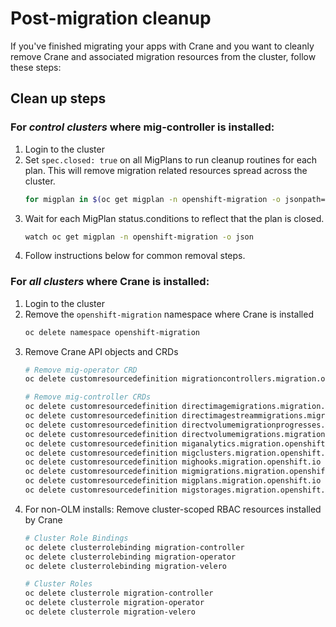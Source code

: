 # Post-migration cleanup

If you've finished migrating your apps with Crane and you want to cleanly remove Crane and associated migration resources from the cluster, follow these steps:


## Clean up steps

### For _control clusters_ where mig-controller is installed:

1. Login to the cluster
1. Set `spec.closed: true` on all MigPlans to run cleanup routines for each plan. This will remove migration related resources spread across the cluster.
    ```sh
    for migplan in $(oc get migplan -n openshift-migration -o jsonpath='{.items[*].metadata.name}'); do oc -n openshift-migration patch migplan $migplan --type=json --patch '[{ "op": "add", "path": "/spec/closed", "value": true }]'; done
    ```
1. Wait for each MigPlan status.conditions to reflect that the plan is closed.
    ```sh
    watch oc get migplan -n openshift-migration -o json
    ```
1. Follow instructions below for common removal steps.


### For _all clusters_ where Crane is installed:

1. Login to the cluster
1. Remove the `openshift-migration` namespace where Crane is installed
    ```sh
    oc delete namespace openshift-migration
    ```
1. Remove Crane API objects and CRDs
    ```sh
    # Remove mig-operator CRD
    oc delete customresourcedefinition migrationcontrollers.migration.openshift.io

    # Remove mig-controller CRDs
    oc delete customresourcedefinition directimagemigrations.migration.openshift.io
    oc delete customresourcedefinition directimagestreammigrations.migration.openshift.io
    oc delete customresourcedefinition directvolumemigrationprogresses.migration.openshift.io
    oc delete customresourcedefinition directvolumemigrations.migration.openshift.io
    oc delete customresourcedefinition miganalytics.migration.openshift.io
    oc delete customresourcedefinition migclusters.migration.openshift.io
    oc delete customresourcedefinition mighooks.migration.openshift.io
    oc delete customresourcedefinition migmigrations.migration.openshift.io
    oc delete customresourcedefinition migplans.migration.openshift.io
    oc delete customresourcedefinition migstorages.migration.openshift.io
    ```
1. For non-OLM installs: Remove cluster-scoped RBAC resources installed by Crane
   ```sh
   # Cluster Role Bindings
   oc delete clusterrolebinding migration-controller
   oc delete clusterrolebinding migration-operator
   oc delete clusterrolebinding migration-velero

   # Cluster Roles
   oc delete clusterrole migration-controller
   oc delete clusterrole migration-operator
   oc delete clusterrole migration-velero
   ```